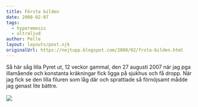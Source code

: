 ```yaml
---
title: Första bilden
date: 2008-02-07
tags: 
  - hyperemesis
  - ultraljud	
author: Pelle
layout: layouts/post.njk
originalUrl: https://nejtupp.blogspot.com/2008/02/frsta-bilden.html
---
```


Så här såg lilla Pyret ut, 12 veckor gammal, den 27 augusti 2007 när jag pga illamående och konstanta kräkningar fick ligga på sjukhus och få dropp. När jag fick se den lilla filuren som låg där och sprattlade så förnöjsamt mådde jag genast lite bättre.<br>
<br>
<img src="../../images/ultraljud1-3b.jpg">
<!-- no comments on this post -->